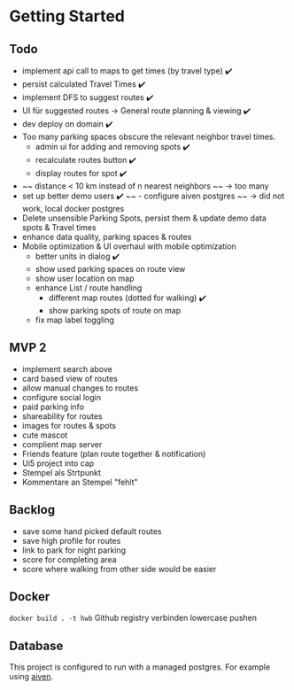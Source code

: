 # Getting Started

## Todo

- implement api call to maps to get times (by travel type) ✔️
- persist calculated Travel Times ✔️
- implement DFS to suggest routes ✔️
- UI für suggested routes -> General route planning & viewing ✔️
- dev deploy on domain ✔️
- Too many parking spaces obscure the relevant neighbor travel times.
  - admin ui for adding and removing spots ✔️
  - recalculate routes button ✔️
  - display routes for spot ✔️
- ~~ distance < 10 km instead of  n nearest neighbors ~~ -> too many
- set up better demo users ✔️
~~ - configure aiven postgres ~~ -> did not work, local docker postgres
- Delete unsensible Parking Spots, persist them & update demo data spots & Travel times
- enhance data quality, parking spaces & routes
- Mobile optimization & UI overhaul with mobile optimization
    - better units in dialog ✔️
    - show used parking spaces on route view
    - show user location on map
    - enhance List / route handling
      - different map routes (dotted for walking) ✔️
      - show parking spots of route on map
    - fix map label toggling 

## MVP 2

- implement search above
- card based view of routes
- allow manual changes to routes
- configure social login
- paid parking info
- shareability for routes
- images for routes & spots
- cute mascot
- complient map server
- Friends feature (plan route together & notification)
- Ui5 project into cap
- Stempel als Strtpunkt
- Kommentare an Stempel "fehlt"

## Backlog
- save some hand picked default routes
- save high profile for routes
- link to park for night parking
- score for completing area
- score where walking from other side would be easier

## Docker 

`docker build . -t hwb`
Github registry verbinden
lowercase pushen

## Database

This project is configured to run with a managed postgres. For example using [aiven](https://console.aiven.io/).
